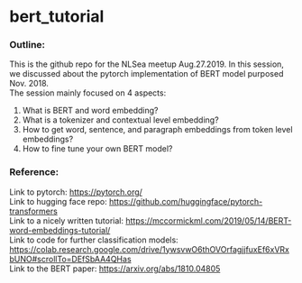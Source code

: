 # bert_tutorial

### Outline:
This is the github repo for the NLSea meetup Aug.27.2019.
In this session, we discussed about the pytorch implementation of BERT model purposed Nov. 2018.  
The session mainly focused on 4 aspects:  

1. What is BERT and word embedding?  
2. What is a tokenizer and contextual level embedding?  
3. How to get word, sentence, and paragraph embeddings from token level embeddings?  
4. How to fine tune your own BERT model?    

### Reference:
Link to pytorch: https://pytorch.org/  
Link to hugging face repo: https://github.com/huggingface/pytorch-transformers  
Link to a nicely written tutorial: https://mccormickml.com/2019/05/14/BERT-word-embeddings-tutorial/  
Link to code for further classification models: https://colab.research.google.com/drive/1ywsvwO6thOVOrfagjjfuxEf6xVRxbUNO#scrollTo=DEfSbAA4QHas  
Link to the BERT paper: https://arxiv.org/abs/1810.04805  